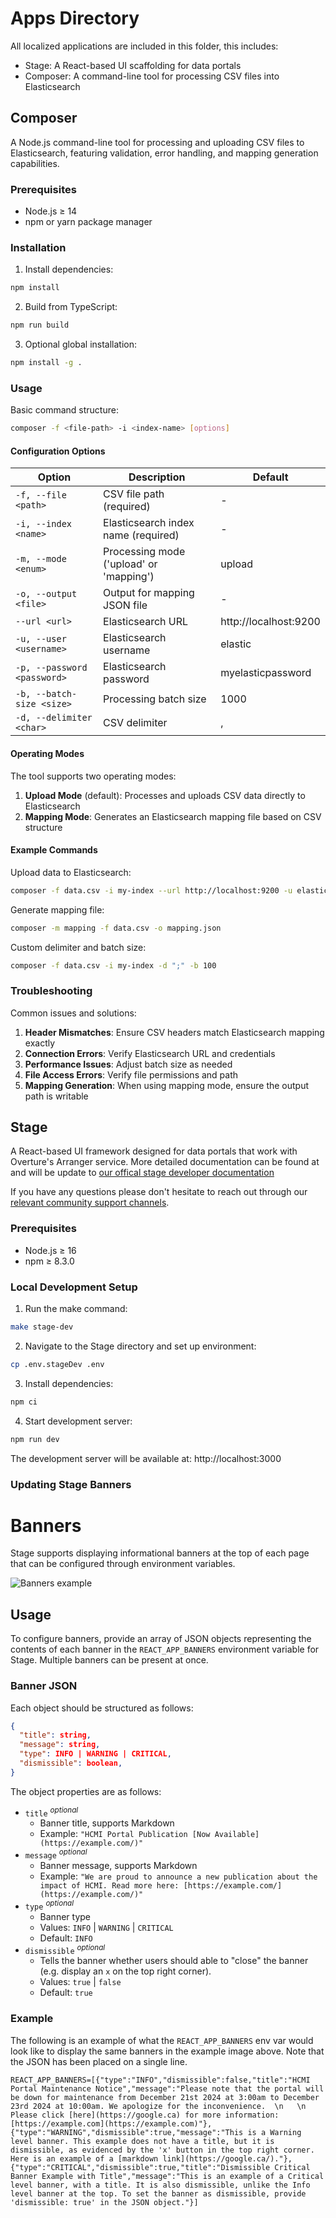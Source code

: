 # Apps Directory

All localized applications are included in this folder, this includes:

- Stage: A React-based UI scaffolding for data portals
- Composer: A command-line tool for processing CSV files into Elasticsearch

## Composer

A Node.js command-line tool for processing and uploading CSV files to
Elasticsearch, featuring validation, error handling, and mapping generation
capabilities.

### Prerequisites

- Node.js ≥ 14
- npm or yarn package manager

### Installation

1. Install dependencies:

```bash
npm install
```

2. Build from TypeScript:

```bash
npm run build
```

3. Optional global installation:

```bash
npm install -g .
```

### Usage

Basic command structure:

```bash
composer -f <file-path> -i <index-name> [options]
```

#### Configuration Options

| Option                      | Description                             | Default               |
| --------------------------- | --------------------------------------- | --------------------- |
| `-f, --file <path>`         | CSV file path (required)                | -                     |
| `-i, --index <name>`        | Elasticsearch index name (required)     | -                     |
| `-m, --mode <enum>`         | Processing mode ('upload' or 'mapping') | upload                |
| `-o, --output <file>`       | Output for mapping JSON file            | -                     |
| `--url <url>`               | Elasticsearch URL                       | http://localhost:9200 |
| `-u, --user <username>`     | Elasticsearch username                  | elastic               |
| `-p, --password <password>` | Elasticsearch password                  | myelasticpassword     |
| `-b, --batch-size <size>`   | Processing batch size                   | 1000                  |
| `-d, --delimiter <char>`    | CSV delimiter                           | ,                     |

#### Operating Modes

The tool supports two operating modes:

1. **Upload Mode** (default): Processes and uploads CSV data directly to
   Elasticsearch
2. **Mapping Mode**: Generates an Elasticsearch mapping file based on CSV
   structure

#### Example Commands

Upload data to Elasticsearch:

```bash
composer -f data.csv -i my-index --url http://localhost:9200 -u elastic -p mypassword
```

Generate mapping file:

```bash
composer -m mapping -f data.csv -o mapping.json
```

Custom delimiter and batch size:

```bash
composer -f data.csv -i my-index -d ";" -b 100
```

### Troubleshooting

Common issues and solutions:

1. **Header Mismatches**: Ensure CSV headers match Elasticsearch mapping exactly
2. **Connection Errors**: Verify Elasticsearch URL and credentials
3. **Performance Issues**: Adjust batch size as needed
4. **File Access Errors**: Verify file permissions and path
5. **Mapping Generation**: When using mapping mode, ensure the output path is
   writable

## Stage

A React-based UI framework designed for data portals that work with Overture's
Arranger service. More detailed documentation can be found at and will be update
to
[our offical stage developer documentation](https://docs.overture.bio/docs/core-software/Stage/overview)

If you have any questions please don't hesitate to reach out through our
<a href="https://docs.overture.bio/community/support" target="_blank" rel="noopener">relevant
community support channels</a>.

### Prerequisites

- Node.js ≥ 16
- npm ≥ 8.3.0

### Local Development Setup

1. Run the make command:

```bash
make stage-dev
```

2. Navigate to the Stage directory and set up environment:

```bash
cp .env.stageDev .env
```

3. Install dependencies:

```bash
npm ci
```

4. Start development server:

```bash
npm run dev
```

The development server will be available at: http://localhost:3000

### Updating Stage Banners

# Banners

Stage supports displaying informational banners at the top of each page that can
be configured through environment variables.

![Banners example](./images/banners.png 'Banners example')

## Usage

To configure banners, provide an array of JSON objects representing the contents
of each banner in the `REACT_APP_BANNERS` environment variable for Stage.
Multiple banners can be present at once.

### Banner JSON

Each object should be structured as follows:

```json
{
  "title": string,
  "message": string,
  "type": INFO | WARNING | CRITICAL,
  "dismissible": boolean,
}
```

The object properties are as follows:

- `title` <sup>_optional_</sup>
  - Banner title, supports Markdown
  - Example: `"HCMI Portal Publication [Now Available](https://example.com/)"`
- `message` <sup>_optional_</sup>
  - Banner message, supports Markdown
  - Example:
    `"We are proud to announce a new publication about the impact of HCMI. Read more here: [https://example.com/](https://example.com/)"`
- `type` <sup>_optional_</sup>
  - Banner type
  - Values: `INFO` | `WARNING` | `CRITICAL`
  - Default: `INFO`
- `dismissible` <sup>_optional_</sup>
  - Tells the banner whether users should able to "close" the banner (e.g.
    display an `x` on the top right corner).
  - Values: `true` | `false`
  - Default: `true`

### Example

The following is an example of what the `REACT_APP_BANNERS` env var would look
like to display the same banners in the example image above. Note that the JSON
has been placed on a single line.

```.env
REACT_APP_BANNERS=[{"type":"INFO","dismissible":false,"title":"HCMI Portal Maintenance Notice","message":"Please note that the portal will be down for maintenance from December 21st 2024 at 3:00am to December 23rd 2024 at 10:00am. We apologize for the inconvenience.  \n   \n Please click [here](https://google.ca) for more information: [https://example.com](https://example.com)"},{"type":"WARNING","dismissible":true,"message":"This is a Warning level banner. This example does not have a title, but it is dismissible, as evidenced by the 'x' button in the top right corner. Here is an example of a [markdown link](https://google.ca/)."},{"type":"CRITICAL","dismissible":true,"title":"Dismissible Critical Banner Example with Title","message":"This is an example of a Critical level banner, with a title. It is also dismissible, unlike the Info level banner at the top. To set the banner as dismissible, provide 'dismissible: true' in the JSON object."}]
```
